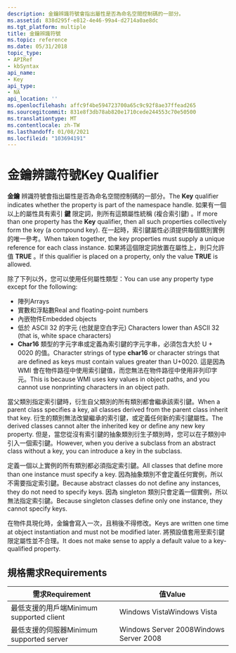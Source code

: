 ```yaml
---
description: 金鑰辨識符號會指出屬性是否為命名空間控制碼的一部分。
ms.assetid: 838d295f-e812-4e46-99a4-d2714a0ae8dc
ms.tgt_platform: multiple
title: 金鑰辨識符號
ms.topic: reference
ms.date: 05/31/2018
topic_type:
- APIRef
- kbSyntax
api_name:
- Key
api_type:
- NA
api_location: ''
ms.openlocfilehash: affc9f4be594723700a65c9c92f8ae37ffead265
ms.sourcegitcommit: 831e8f3db78ab820e1710cede244553c70e50500
ms.translationtype: MT
ms.contentlocale: zh-TW
ms.lasthandoff: 01/08/2021
ms.locfileid: "103694191"
---
```

# <a name="key-qualifier"></a><span data-ttu-id="5e1df-103">金鑰辨識符號</span><span class="sxs-lookup"><span data-stu-id="5e1df-103">Key Qualifier</span></span>

<span data-ttu-id="5e1df-104">**金鑰** 辨識符號會指出屬性是否為命名空間控制碼的一部分。</span><span class="sxs-lookup"><span data-stu-id="5e1df-104">The **Key** qualifier indicates whether the property is part of the namespace handle.</span></span> <span data-ttu-id="5e1df-105">如果有一個以上的屬性具有索引 **鍵** 限定詞，則所有這類屬性統稱 (複合索引鍵) 。</span><span class="sxs-lookup"><span data-stu-id="5e1df-105">If more than one property has the **Key** qualifier, then all such properties collectively form the key (a compound key).</span></span> <span data-ttu-id="5e1df-106">在一起時，索引鍵屬性必須提供每個類別實例的唯一參考。</span><span class="sxs-lookup"><span data-stu-id="5e1df-106">When taken together, the key properties must supply a unique reference for each class instance.</span></span> <span data-ttu-id="5e1df-107">如果將這個限定詞放置在屬性上，則只允許值 **TRUE** 。</span><span class="sxs-lookup"><span data-stu-id="5e1df-107">If this qualifier is placed on a property, only the value **TRUE** is allowed.</span></span>

<span data-ttu-id="5e1df-108">除了下列以外，您可以使用任何屬性類型：</span><span class="sxs-lookup"><span data-stu-id="5e1df-108">You can use any property type except for the following:</span></span>

-   <span data-ttu-id="5e1df-109">陣列</span><span class="sxs-lookup"><span data-stu-id="5e1df-109">Arrays</span></span>
-   <span data-ttu-id="5e1df-110">實數和浮點數</span><span class="sxs-lookup"><span data-stu-id="5e1df-110">Real and floating-point numbers</span></span>
-   <span data-ttu-id="5e1df-111">內嵌物件</span><span class="sxs-lookup"><span data-stu-id="5e1df-111">Embedded objects</span></span>
-   <span data-ttu-id="5e1df-112">低於 ASCII 32 的字元 (也就是空白字元) </span><span class="sxs-lookup"><span data-stu-id="5e1df-112">Characters lower than ASCII 32 (that is, white space characters)</span></span>
-   <span data-ttu-id="5e1df-113">**Char16** 類型的字元字串或定義為索引鍵的字元字串，必須包含大於 U + 0020 的值。</span><span class="sxs-lookup"><span data-stu-id="5e1df-113">Character strings of type **char16** or character strings that are defined as keys must contain values greater than U+0020.</span></span> <span data-ttu-id="5e1df-114">這是因為 WMI 會在物件路徑中使用索引鍵值，而您無法在物件路徑中使用非列印字元。</span><span class="sxs-lookup"><span data-stu-id="5e1df-114">This is because WMI uses key values in object paths, and you cannot use nonprinting characters in an object path.</span></span>

<span data-ttu-id="5e1df-115">當父類別指定索引鍵時，衍生自父類別的所有類別都會繼承該索引鍵。</span><span class="sxs-lookup"><span data-stu-id="5e1df-115">When a parent class specifies a key, all classes derived from the parent class inherit that key.</span></span> <span data-ttu-id="5e1df-116">衍生的類別無法改變繼承的索引鍵，或定義任何新的索引鍵屬性。</span><span class="sxs-lookup"><span data-stu-id="5e1df-116">The derived classes cannot alter the inherited key or define any new key property.</span></span> <span data-ttu-id="5e1df-117">但是，當您從沒有索引鍵的抽象類別衍生子類別時，您可以在子類別中引入一個索引鍵。</span><span class="sxs-lookup"><span data-stu-id="5e1df-117">However, when you derive a subclass from an abstract class without a key, you can introduce a key in the subclass.</span></span>

<span data-ttu-id="5e1df-118">定義一個以上實例的所有類別都必須指定索引鍵。</span><span class="sxs-lookup"><span data-stu-id="5e1df-118">All classes that define more than one instance must specify a key.</span></span> <span data-ttu-id="5e1df-119">因為抽象類別不會定義任何實例，所以不需要指定索引鍵。</span><span class="sxs-lookup"><span data-stu-id="5e1df-119">Because abstract classes do not define any instances, they do not need to specify keys.</span></span> <span data-ttu-id="5e1df-120">因為 singleton 類別只會定義一個實例，所以無法指定索引鍵。</span><span class="sxs-lookup"><span data-stu-id="5e1df-120">Because singleton classes define only one instance, they cannot specify keys.</span></span>

<span data-ttu-id="5e1df-121">在物件具現化時，金鑰會寫入一次，且稍後不得修改。</span><span class="sxs-lookup"><span data-stu-id="5e1df-121">Keys are written one time at object instantiation and must not be modified later.</span></span> <span data-ttu-id="5e1df-122">將預設值套用至索引鍵限定屬性並不合理。</span><span class="sxs-lookup"><span data-stu-id="5e1df-122">It does not make sense to apply a default value to a key-qualified property.</span></span>

## <a name="requirements"></a><span data-ttu-id="5e1df-123">規格需求</span><span class="sxs-lookup"><span data-stu-id="5e1df-123">Requirements</span></span>



| <span data-ttu-id="5e1df-124">需求</span><span class="sxs-lookup"><span data-stu-id="5e1df-124">Requirement</span></span> | <span data-ttu-id="5e1df-125">值</span><span class="sxs-lookup"><span data-stu-id="5e1df-125">Value</span></span> |
|-------------------------------------|--------------------------------|
| <span data-ttu-id="5e1df-126">最低支援的用戶端</span><span class="sxs-lookup"><span data-stu-id="5e1df-126">Minimum supported client</span></span><br/> | <span data-ttu-id="5e1df-127">Windows Vista</span><span class="sxs-lookup"><span data-stu-id="5e1df-127">Windows Vista</span></span><br/>       |
| <span data-ttu-id="5e1df-128">最低支援的伺服器</span><span class="sxs-lookup"><span data-stu-id="5e1df-128">Minimum supported server</span></span><br/> | <span data-ttu-id="5e1df-129">Windows Server 2008</span><span class="sxs-lookup"><span data-stu-id="5e1df-129">Windows Server 2008</span></span><br/> |



 

 




